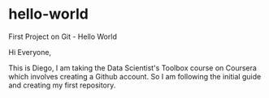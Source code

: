 # hello-world
First Project on Git - Hello World

Hi Everyone,

This is Diego, I am taking the Data Scientist's Toolbox course on Coursera which involves creating a Github account. So I am following the initial guide and creating my first repository.
